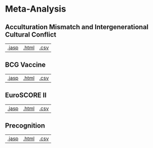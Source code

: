 #  Meta-Analysis 



## Acculturation Mismatch and Intergenerational Cultural Conflict 
|  |  |  |
|---|---|---|
|[.jasp](https://github.com/jasp-stats/jasp-data-library/raw/main/Acculturation%20Mismatch%20and%20Intergenerational%20Cultural%20Conflict/Acculturation%20Mismatch%20and%20Intergenerational%20Cultural%20Conflict.jasp) | [.html](https://htmlpreview.github.io/?https://github.com/jasp-stats/jasp-data-library/blob/main/Acculturation%20Mismatch%20and%20Intergenerational%20Cultural%20Conflict/Acculturation_Mismatch_and_Intergenerational_Cultural_Conflict.html) | [.csv](https://raw.githubusercontent.com/jasp-stats/jasp-data-library/main/Acculturation%20Mismatch%20and%20Intergenerational%20Cultural%20Conflict/Acculturation%20Mismatch%20and%20Intergenerational%20Cultural%20Conflict.csv)|

## BCG Vaccine 
|  |  |  |
|---|---|---|
|[.jasp](https://github.com/jasp-stats/jasp-data-library/raw/main/BCG%20Vaccine/BCG%20Vaccine.jasp) | [.html](https://htmlpreview.github.io/?https://github.com/jasp-stats/jasp-data-library/blob/main/BCG%20Vaccine/BCG_Vaccine.html) | [.csv](https://raw.githubusercontent.com/jasp-stats/jasp-data-library/main/BCG%20Vaccine/BCG%20Vaccine.csv)|

## EuroSCORE II 
|  |  |  |
|---|---|---|
|[.jasp](https://github.com/jasp-stats/jasp-data-library/raw/main/EuroSCORE%20II/EuroSCORE%20II.jasp) | [.html](https://htmlpreview.github.io/?https://github.com/jasp-stats/jasp-data-library/blob/main/EuroSCORE%20II/EuroSCORE_II.html) | [.csv](https://raw.githubusercontent.com/jasp-stats/jasp-data-library/main/EuroSCORE%20II/EuroSCORE%20II.csv)|

## Precognition 
|  |  |  |
|---|---|---|
|[.jasp](https://github.com/jasp-stats/jasp-data-library/raw/main/Precognition/Precognition.jasp) | [.html](https://htmlpreview.github.io/?https://github.com/jasp-stats/jasp-data-library/blob/main/Precognition/Precognition.html) | [.csv](https://raw.githubusercontent.com/jasp-stats/jasp-data-library/main/Precognition/Precognition.csv)|